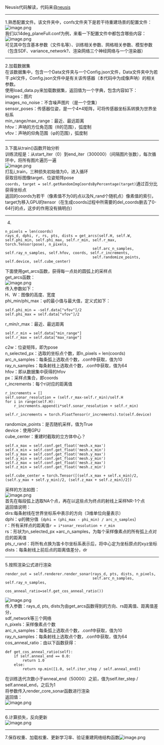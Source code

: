 Neusis代码解读，代码来自[neusis](https://github.com/rpl-cmu/neusis)

---

1.熟悉配置文件。该文件夹中，confs文件夹下是若干待重建场景的配置文件：<br />![image.png](https://github.com/robotfyx/code_explanation/raw/main/imgs/Neusis/1.1.png)<br />我们以14deg_planeFull.conf为例，来看一下配置文件中都包含哪些内容：<br />![image.png](https://github.com/robotfyx/code_explanation/raw/main/imgs/Neusis/1.2.png)<br />可见其中包含基本参数（文件名等）、训练相关参数、网格相关参数、模型参数（包含SDF、variance_network?、渲染网络三个神经网络与一个渲染器）

---

2.加载数据集<br />在该数据集中，包含一个Data文件夹与一个Config.json文件，Data文件夹中为若干.pkl文件，Config.json文件中是有关该传感器（本代码中为成像声呐）的相关参数。<br />使用load_data.py来加载数据集，返回值为一个字典，包含内容如下：<br />images：图片<br />images_no_noise：不含噪声图片（是一个空集）<br />sensor_poses：传感器位姿，是一个4*4矩阵，可将传感器坐标系转换为世界坐标系<br />min_range/max_range：最近、最远距离<br />hfov：声呐的方位角范围（θ的范围），弧度制<br />vfov：声呐的仰角范围（φ的范围），弧度制

---

3.下面从train()函数开始分析<br />训练流程是：从start_iter（0）到end_iter（300000）（间隔图片张数），每次循环中，将所有图片遍历一遍<br />![image.png](https://github.com/robotfyx/code_explanation/raw/main/imgs/Neusis/3.1.png)<br />打乱i_train，三种损失初始值为0，进入循环<br />获取目标图像target、位姿矩阵pose<br />`coords, target = self.getRandomImgCoordsByPercentage(target)`通过百分比获得坐标点<br />返回的coords为若干（像素值不为0的点以及N_rand个随机点）像素值的索引，target为移入GPU的tensor（在生成coords过程中所需要的del_coords删去了0-64行的点，这步的作用没有搞明白）

---

4.
```
n_pixels = len(coords)
rays_d, dphi, r, rs, pts, dists = get_arcs(self.H, self.W, self.phi_min, self.phi_max, self.r_min, self.r_max,  torch.Tensor(pose), n_pixels,
                                        self.arc_n_samples, self.ray_n_samples, self.hfov, coords, self.r_increments, 
                                        self.randomize_points, self.device, self.cube_center)
```
下面使用get_arcs函数，获得每一点处的圆弧上的采样点<br />get_arcs函数：<br />![image.png](https://github.com/robotfyx/code_explanation/raw/main/imgs/Neusis/4.1.png)<br />传入参数如下：<br />H、W：图像的高度、宽度<br />phi_min/phi_max：φ的最小值与最大值，定义式如下：
```
self.phi_min = -self.data["vfov"]/2
self.phi_max = self.data["vfov"]/2
```
r_min/r_max：最近、最远距离
```
self.r_min = self.data["min_range"]
self.r_max = self.data["max_range"]
```
c2w：位姿矩阵，即为pose<br />n_selected_px：选取的坐标点个数，即n_pixels = len(coords)<br />arc_n_samples：每条弧上选取点个数，.conf中获取，值为10<br />ray_n_samples：每条射线上选取点个数，.conf中获取，值为64<br />hfov：即从数据集中获得的hfov<br />px：采样点集合，即coords<br />r_increments：每个ri对应的距离值
```
r_increments = []
self.sonar_resolution = (self.r_max-self.r_min)/self.H
for i in range(self.H):
    r_increments.append(i*self.sonar_resolution + self.r_min)

self.r_increments = torch.FloatTensor(r_increments).to(self.device)
```
randomize_points：是否随机采样，值为True<br />device：使用GPU<br />cube_center：重建时截取的立方体中心？
```
self.x_max = self.conf.get_float('mesh.x_max')
self.x_min = self.conf.get_float('mesh.x_min')          
self.y_max = self.conf.get_float('mesh.y_max')          
self.y_min = self.conf.get_float('mesh.y_min')
self.z_max = self.conf.get_float('mesh.z_max')
self.z_min = self.conf.get_float('mesh.z_min')

self.cube_center = torch.Tensor([(self.x_max + self.x_min)/2, (self.y_max + self.y_min)/2, (self.z_max + self.z_min)/2])
```
采样的方法如图：<br />![image.png](https://github.com/robotfyx/code_explanation/raw/main/imgs/Neusis/4.2.png)<br />首先在每段弧上选取NA个点，再在以这些点为终点的射线上采样NR-1个点<br />返回值说明：<br />dirs:每条射线在世界坐标系中表示的方向（3维单位向量表示）<br />dphi：φ的微分值（`dphi = (phi_max - phi_min) / arc_n_samples`）<br />r：所有采样点的距离值`r = i*sonar_resolution + r_min`<br />rs：形状为n_selected_px ×arc_n_samples，为每个采样像素点的所有弧上点对应的距离值<br />pts_r_rand：将所有点换为笛卡尔坐标系表示后，将中心定为坐标原点的xyz坐标<br />dists：每条射线上前后点的距离值差分，dr

---

5.按照渲染公式进行渲染
```
render_out = self.renderer.render_sonar(rays_d, pts, dists, n_pixels, 
                                        self.arc_n_samples, self.ray_n_samples,
                                        cos_anneal_ratio=self.get_cos_anneal_ratio())
```
![image.png](https://github.com/robotfyx/code_explanation/raw/main/imgs/Neusis/5.1.png)<br />传入参数：rays_d, pts, dists为由get_arcs函数得到的方向、rs距离值、距离值差分，<br />sdf_network等三个网络<br />n_pixels：采样像素点个数<br />arc_n_samples：每条弧上选取点个数，.conf中获取，值为10<br />ray_n_samples：每条射线上选取点个数，.conf中获取，值为64<br />cos_anneal_ratio：由以下函数获得：
```
def get_cos_anneal_ratio(self):
    if self.anneal_end == 0.0:
        return 1.0
    else:
        return np.min([1.0, self.iter_step / self.anneal_end])
```
在训练迭代次数小于anneal_end（50000）之前，值为self.iter_step / self.anneal_end，之后为1<br />将参数传入render_core_sonar函数进行渲染<br />返回值：<br />![image.png](https://github.com/robotfyx/code_explanation/raw/main/imgs/Neusis/5.2.png)

---

6.计算损失，反向更新<br />![image.png](https://github.com/robotfyx/code_explanation/raw/main/imgs/Neusis/6.png)

---

7.保存权重、加载权重、更新学习率、验证重建网络结构函数![image.png](https://github.com/robotfyx/code_explanation/raw/main/imgs/Neusis/7.png)
